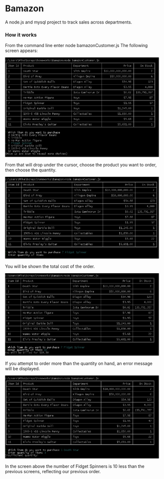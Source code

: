 # Bamazon
A node.js and mysql project to track sales across departments.

### How it works
From the command line enter node bamazonCustomer.js
The following screen appears:

![image](Screenshot_1.jpg)

From that will drop under the cursor, choose the product you want to order, then choose the quantity.

![image](Screenshot_2.jpg)

You will be shown the total cost of the order.

![image](Screenshot_3.jpg)

If you attempt to order more than the quantity on hand, an error message will be displayed.

![image](Screenshot_4.jpg)

In the screen above the number of Fidget Spinners is 10 less than the previous screens, reflecting our previous order.
